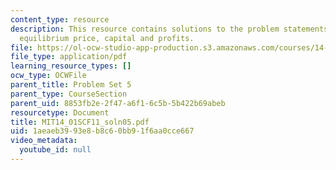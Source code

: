 ```yaml
---
content_type: resource
description: This resource contains solutions to the problem statements related to
  equilibrium price, capital and profits.
file: https://ol-ocw-studio-app-production.s3.amazonaws.com/courses/14-01sc-principles-of-microeconomics-fall-2011/1aeaeb3993e8b8c60bb91f6aa0cce667_MIT14_01SCF11_soln05.pdf
file_type: application/pdf
learning_resource_types: []
ocw_type: OCWFile
parent_title: Problem Set 5
parent_type: CourseSection
parent_uid: 8853fb2e-2f47-a6f1-6c5b-5b422b69abeb
resourcetype: Document
title: MIT14_01SCF11_soln05.pdf
uid: 1aeaeb39-93e8-b8c6-0bb9-1f6aa0cce667
video_metadata:
  youtube_id: null
---
```

